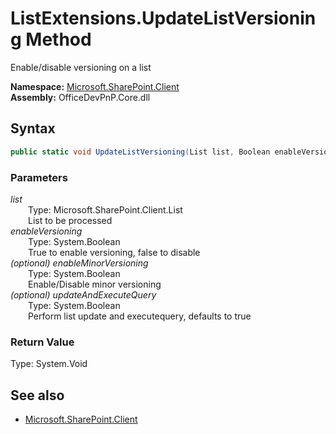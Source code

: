 # ListExtensions.UpdateListVersioning Method  
Enable/disable versioning on a list  

**Namespace:** [Microsoft.SharePoint.Client](Microsoft.SharePoint.Client.md)  
**Assembly:** OfficeDevPnP.Core.dll  
## Syntax
```C#
public static void UpdateListVersioning(List list, Boolean enableVersioning, Boolean enableMinorVersioning, Boolean updateAndExecuteQuery)
```
### Parameters
*list*  
&emsp;&emsp;Type: Microsoft.SharePoint.Client.List  
&emsp;&emsp;List to be processed  
*enableVersioning*  
&emsp;&emsp;Type: System.Boolean  
&emsp;&emsp;True to enable versioning, false to disable  
*(optional) enableMinorVersioning*  
&emsp;&emsp;Type: System.Boolean  
&emsp;&emsp;Enable/Disable minor versioning  
*(optional) updateAndExecuteQuery*  
&emsp;&emsp;Type: System.Boolean  
&emsp;&emsp;Perform list update and executequery, defaults to true  
### Return Value
Type: System.Void  

## See also
- [Microsoft.SharePoint.Client](Microsoft.SharePoint.Client.md)
